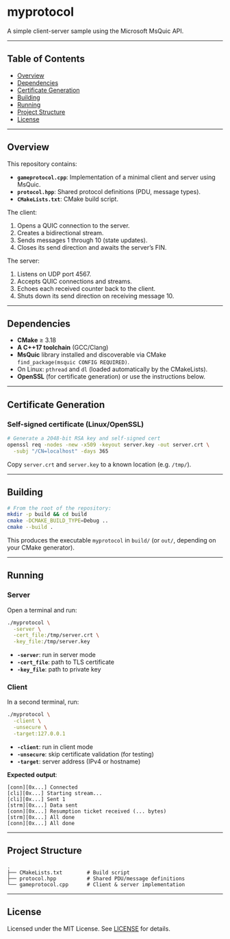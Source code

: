 # myprotocol

A simple client-server sample using the Microsoft MsQuic API. 

---

## Table of Contents

* [Overview](#overview)
* [Dependencies](#dependencies)
* [Certificate Generation](#certificate-generation)
* [Building](#building)
* [Running](#running)
* [Project Structure](#project-structure)
* [License](#license)

---

## Overview

This repository contains:

* **`gameprotocol.cpp`**: Implementation of a minimal client and server using MsQuic.
* **`protocol.hpp`**: Shared protocol definitions (PDU, message types).
* **`CMakeLists.txt`**: CMake build script.

The client:

1. Opens a QUIC connection to the server.
2. Creates a bidirectional stream.
3. Sends messages 1 through 10 (state updates).
4. Closes its send direction and awaits the server’s FIN.

The server:

1. Listens on UDP port 4567.
2. Accepts QUIC connections and streams.
3. Echoes each received counter back to the client.
4. Shuts down its send direction on receiving message 10.

---

## Dependencies

* **CMake** ≥ 3.18
* **A C++17 toolchain** (GCC/Clang)
* **MsQuic** library installed and discoverable via CMake `find_package(msquic CONFIG REQUIRED)`.
* On Linux: `pthread` and `dl` (loaded automatically by the CMakeLists).
* **OpenSSL** (for certificate generation) or use the instructions below.

---

## Certificate Generation

### Self-signed certificate (Linux/OpenSSL)

```bash
# Generate a 2048-bit RSA key and self-signed cert
openssl req -nodes -new -x509 -keyout server.key -out server.crt \
  -subj "/CN=localhost" -days 365
```

Copy `server.crt` and `server.key` to a known location (e.g. `/tmp/`).

---

## Building

```bash
# From the root of the repository:
mkdir -p build && cd build
cmake -DCMAKE_BUILD_TYPE=Debug ..
cmake --build .
```

This produces the executable `myprotocol` in `build/` (or `out/`, depending on your CMake generator).

---

## Running

### Server

Open a terminal and run:

```bash
./myprotocol \
  -server \
  -cert_file:/tmp/server.crt \
  -key_file:/tmp/server.key
```

* **`-server`**: run in server mode
* **`-cert_file`**: path to TLS certificate
* **`-key_file`**: path to private key

### Client

In a second terminal, run:

```bash
./myprotocol \
  -client \
  -unsecure \
  -target:127.0.0.1
```

* **`-client`**: run in client mode
* **`-unsecure`**: skip certificate validation (for testing)
* **`-target`**: server address (IPv4 or hostname)

**Expected output**:

```text
[conn][0x...] Connected
[cli][0x...] Starting stream...
[cli][0x...] Sent 1
[strm][0x...] Data sent
[conn][0x...] Resumption ticket received (... bytes)
[strm][0x...] All done
[conn][0x...] All done
```

---

## Project Structure

```text
.
├── CMakeLists.txt        # Build script
├── protocol.hpp          # Shared PDU/message definitions
└── gameprotocol.cpp      # Client & server implementation
```

---

## License

Licensed under the MIT License. See [LICENSE](LICENSE) for details.
